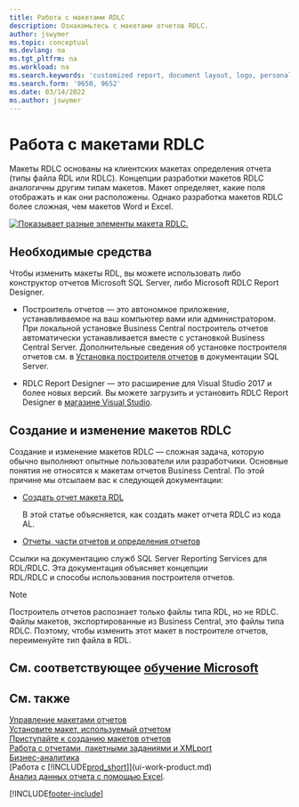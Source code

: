 ```yaml
---
title: Работа с макетами RDLC
description: Ознакомьтесь с макетами отчетов RDLC.
author: jswymer
ms.topic: conceptual
ms.devlang: na
ms.tgt_pltfrm: na
ms.workload: na
ms.search.keywords: 'customized report, document layout, logo, personalize'
ms.search.form: '9650, 9652'
ms.date: 03/14/2022
ms.author: jswymer
---
```

# <a name="working-with-rdlc-layouts" />Работа с макетами RDLC

Макеты RDLC основаны на клиентских макетах определения отчета (типы файла RDL или RDLC). Концепции разработки макетов RDLC аналогичны другим типам макетов. Макет определяет, какие поля отображать и как они расположены. Однако разработка макетов RDLC более сложная, чем макетов Word и Excel.

[![Показывает разные элементы макета RDLC.](media/rdlc-layout.png)](media/rdlc-layout.png#lightbox)

## <a name="required-tools" />Необходимые средства

Чтобы изменить макеты RDL, вы можете использовать либо конструктор отчетов Microsoft SQL Server, либо Microsoft RDLC Report Designer.

- Построитель отчетов — это автономное приложение, устанавливаемое на ваш компьютер вами или администратором. При локальной установке Business Central построитель отчетов автоматически устанавливается вместе с установкой Business Central Server. Дополнительные сведения об установке построителя отчетов см. в [Установка построителя отчетов](/sql/reporting-services/install-windows/install-report-builder) в документации SQL Server.

- RDLC Report Designer — это расширение для Visual Studio 2017 и более новых версий. Вы можете загрузить и установить RDLC Report Designer в [магазине Visual Studio](https://marketplace.visualstudio.com/items?itemName=ProBITools.MicrosoftRdlcReportDesignerforVisualStudio-18001).

## <a name="create-and-modify-rdlc-layouts" />Создание и изменение макетов RDLC

Создание и изменение макетов RDLC — сложная задача, которую обычно выполняют опытные пользователи или разработчики. Основные понятия не относятся к макетам отчетов Business Central. По этой причине мы отсылаем вас к следующей документации:

- [Создать отчет макета RDL](/dynamics365/business-central/dev-itpro/developer/devenv-howto-rdl-report-layout)

    В этой статье объясняется, как создать макет отчета RDLC из кода AL.

- [Отчеты, части отчетов и определения отчетов](/sql/reporting-services/report-design/reports-report-parts-and-report-definitions-report-builder-and-ssrs?)

 Ссылки на документацию служб SQL Server Reporting Services для RDL/RDLC. Эта документация объясняет концепции  
RDL/RDLC и способы использования построителя отчетов.

> [!NOTE]
> Построитель отчетов распознает только файлы типа RDL, но не RDLC. Файлы макетов, экспортированные из Business Central, это файлы типа RDLC. Поэтому, чтобы изменить этот макет в построителе отчетов, переименуйте тип файла в RDL.

## <a name="see-related-microsoft-training" />См. соответствующее [обучение Microsoft](/training/modules/change-documents-dynamics-365-business-central/index)

## <a name="see-also" />См. также

[Управление макетами отчетов](ui-manage-report-layouts.md)  
[Установите макет, используемый отчетом](ui-set-report-layout.md)  
[Приступайте к созданию макетов отчетов](ui-get-started-layouts.md)  
[Работа с отчетами, пакетными заданиями и XMLport](ui-work-report.md)  
[Бизнес-аналитика](bi.md)  
[Работа с [!INCLUDE[prod_short](includes/prod_short.md)]](ui-work-product.md)  
[Анализ данных отчета с помощью Excel](report-analyze-excel.md).

[!INCLUDE[footer-include](includes/footer-banner.md)]
